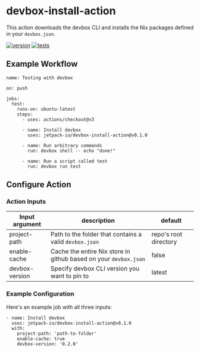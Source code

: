 # devbox-install-action
This action downloads the devbox CLI and installs the Nix packages defined in your `devbox.json`.

[![version](https://img.shields.io/github/v/release/jetpack-io/devbox-install-action?color=green&label=version&sort=semver)](https://github.com/jetpack-io/devbox-install-action/releases) [![tests](https://github.com/jetpack-io/devbox-install-action/actions/workflows/test.yaml/badge.svg)](https://github.com/jetpack-io/devbox-install-action/actions/workflows/test.yaml?branch=main)

## Example Workflow
```
name: Testing with devbox

on: push
  
jobs:
  test:
    runs-on: ubuntu-latest
    steps:
      - uses: actions/checkout@v3
 
      - name: Install devbox
        uses: jetpack-io/devbox-install-action@v0.1.0
  
      - name: Run arbitrary commands
        run: devbox shell -- echo "done!"
 
      - name: Run a script called test
        run: devbox run test
```

## Configure Action

### Action Inputs
| Input argument | description | default |
| -------------- | ----------- | ------- |
| project-path | Path to the folder that contains a valid `devbox.json` | repo's root directory |
| enable-cache | Cache the entire Nix store in github based on your `devbox.json` | false |
| devbox-version | Specify devbox CLI version you want to pin to | latest |

### Example Configuration
Here's an example job with all three inputs:
```
- name: Install devbox
  uses: jetpack-io/devbox-install-action@v0.1.0
  with:
    project-path: 'path-to-folder'
    enable-cache: true
    devbox-version: '0.2.0'
```

